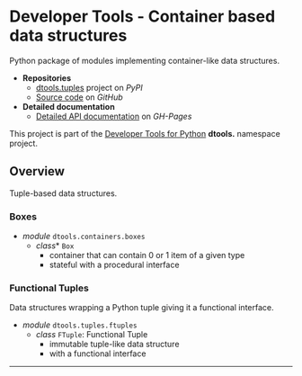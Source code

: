 # Developer Tools - Container based data structures

Python package of modules implementing container-like data structures.

- **Repositories**
  - [dtools.tuples][1] project on *PyPI*
  - [Source code][2] on *GitHub*
- **Detailed documentation**
  - [Detailed API documentation][3] on *GH-Pages*

This project is part of the
[Developer Tools for Python][4] **dtools.** namespace project.

## Overview

Tuple-based data structures.

### Boxes

- *module* `dtools.containers.boxes`
  - *class** `Box`
    - container that can contain 0 or 1 item of a given type
    - stateful with a procedural interface

### Functional Tuples

Data structures wrapping a Python tuple giving it a functional
interface.

- *module* `dtools.tuples.ftuples`
  - *class* `FTuple`: Functional Tuple
    - immutable tuple-like data structure
    - with a functional interface

______________________________________________________________________

[1]: https://pypi.org/project/dtools.containers/
[2]: https://github.com/grscheller/dtools-containers/
[3]: https://grscheller.github.io/dtools-docs/containers/
[4]: https://github.com/grscheller/dtools-docs
